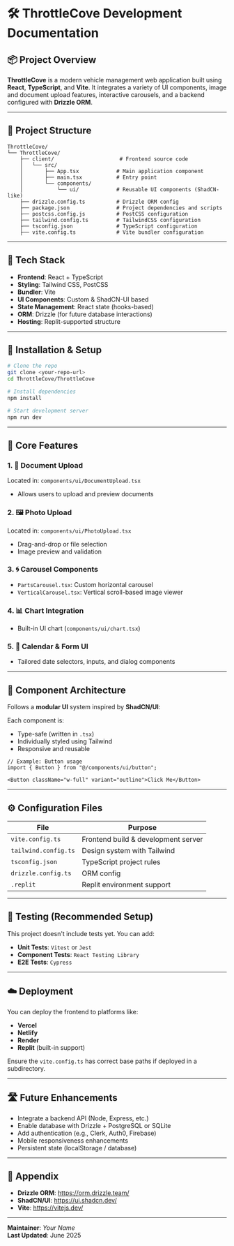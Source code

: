 
# 🛠️ ThrottleCove Development Documentation

## 📦 Project Overview

**ThrottleCove** is a modern vehicle management web application built using **React**, **TypeScript**, and **Vite**. It integrates a variety of UI components, image and document upload features, interactive carousels, and a backend configured with **Drizzle ORM**.

---

## 📁 Project Structure

```
ThrottleCove/
└── ThrottleCove/
    ├── client/                     # Frontend source code
    │   └── src/
    │       ├── App.tsx            # Main application component
    │       ├── main.tsx           # Entry point
    │       └── components/
    │           └── ui/            # Reusable UI components (ShadCN-like)
    ├── drizzle.config.ts          # Drizzle ORM config
    ├── package.json               # Project dependencies and scripts
    ├── postcss.config.js          # PostCSS configuration
    ├── tailwind.config.ts         # TailwindCSS configuration
    ├── tsconfig.json              # TypeScript configuration
    ├── vite.config.ts             # Vite bundler configuration
```

---

## 🧰 Tech Stack

- **Frontend**: React + TypeScript
- **Styling**: Tailwind CSS, PostCSS
- **Bundler**: Vite
- **UI Components**: Custom & ShadCN-UI based
- **State Management**: React state (hooks-based)
- **ORM**: Drizzle (for future database interactions)
- **Hosting**: Replit-supported structure

---

## 🚀 Installation & Setup

```bash
# Clone the repo
git clone <your-repo-url>
cd ThrottleCove/ThrottleCove

# Install dependencies
npm install

# Start development server
npm run dev
```

---

## 🧩 Core Features

### 1. 📄 Document Upload
Located in: `components/ui/DocumentUpload.tsx`  
- Allows users to upload and preview documents

### 2. 🖼️ Photo Upload
Located in: `components/ui/PhotoUpload.tsx`  
- Drag-and-drop or file selection
- Image preview and validation

### 3. 🌀 Carousel Components
- `PartsCarousel.tsx`: Custom horizontal carousel
- `VerticalCarousel.tsx`: Vertical scroll-based image viewer

### 4. 📊 Chart Integration
- Built-in UI chart (`components/ui/chart.tsx`)

### 5. 📅 Calendar & Form UI
- Tailored date selectors, inputs, and dialog components

---

## 🧱 Component Architecture

Follows a **modular UI** system inspired by **ShadCN/UI**:

Each component is:
- Type-safe (written in `.tsx`)
- Individually styled using Tailwind
- Responsive and reusable

```tsx
// Example: Button usage
import { Button } from "@/components/ui/button";

<Button className="w-full" variant="outline">Click Me</Button>
```

---

## ⚙️ Configuration Files

| File | Purpose |
|------|---------|
| `vite.config.ts` | Frontend build & development server |
| `tailwind.config.ts` | Design system with Tailwind |
| `tsconfig.json` | TypeScript project rules |
| `drizzle.config.ts` | ORM config |
| `.replit` | Replit environment support |

---

## 🧪 Testing (Recommended Setup)

This project doesn't include tests yet. You can add:

- **Unit Tests**: `Vitest` or `Jest`
- **Component Tests**: `React Testing Library`
- **E2E Tests**: `Cypress`

---

## ☁️ Deployment

You can deploy the frontend to platforms like:

- **Vercel**
- **Netlify**
- **Render**
- **Replit** (built-in support)

Ensure the `vite.config.ts` has correct base paths if deployed in a subdirectory.

---

## 🛣️ Future Enhancements

- Integrate a backend API (Node, Express, etc.)
- Enable database with Drizzle + PostgreSQL or SQLite
- Add authentication (e.g., Clerk, Auth0, Firebase)
- Mobile responsiveness enhancements
- Persistent state (localStorage / database)

---

## 🧾 Appendix

- **Drizzle ORM**: https://orm.drizzle.team/
- **ShadCN/UI**: https://ui.shadcn.dev/
- **Vite**: https://vitejs.dev/

---

**Maintainer**: _Your Name_  
**Last Updated**: June 2025
